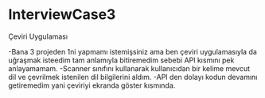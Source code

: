 # InterviewCase3
Çeviri Uygulaması

-Bana 3 projeden 1ni yapmamı istemişsiniz ama ben çeviri uygulamasıyla da uğraşmak isteedim tam anlamıyla bitiremedim sebebi API kısmını pek anlayamamam.
-Scanner sınıfını kullanarak kullanıcıdan bir kelime mevcut dil ve çevrilmek istenilen dil bilgilerini aldım.
-API den dolayı kodun devamını getiremedim yani çeviriyi ekranda göster kısmında.
